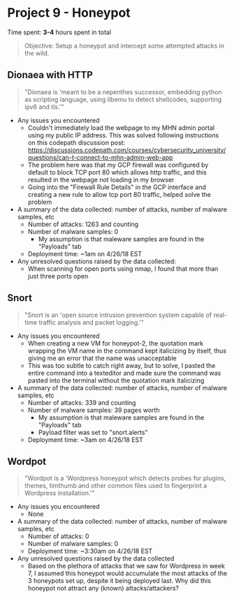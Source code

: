 # Project 9 - Honeypot

Time spent: **3-4** hours spent in total

> Objective: Setup a honeypot and intercept some attempted attacks in the wild.

## Dionaea with HTTP
> "Dionaea is 'meant to be a nepenthes successor, embedding python as scripting language, using libemu to detect shellcodes, supporting ipv6 and tls.'"
- Any issues you encountered
  - Couldn't immediately load the webpage to my MHN admin portal using my public IP address. This was solved following instructions on this codepath discussion post: https://discussions.codepath.com/courses/cybersecurity_university/questions/can-t-connect-to-mhn-admin-web-app
  - The problem here was that my GCP firewall was configured by default to block TCP port 80 which allows http traffic, and this resulted in the webpage not loading in my browser
  - Going into the "Firewall Rule Details" in the GCP interface and creating a new rule to allow tcp port 80 traffic, helped solve the problem
- A summary of the data collected: number of attacks, number of malware samples, etc
  - Number of attacks: 1263 and counting
  - Number of malware samples: 0
    - My assumption is that maleware samples are found in the "Payloads" tab
  - Deployment time: ~1am on 4/26/18 EST
- Any unresolved questions raised by the data collected:
  - When scanning for open ports using nmap, I found that more than just three ports open
    
## Snort
> "Snort is an 'open source intrusion prevention system capable of real-time traffic analysis and packet logging.'"
- Any issues you encountered
  - When creating a new VM for honeypot-2, the quotation mark wrapping the VM name in the command kept italicizing by itself, thus giving me an error that the name was unacceptable
  - This was too subtle to catch right away, but to solve, I pasted the entire command into a texteditor and made sure the command was pasted into the terminal without the quotation mark italicizing
- A summary of the data collected: number of attacks, number of malware samples, etc
  - Number of attacks: 339 and counting
  - Number of malware samples: 39 pages worth
    - My assumption is that maleware samples are found in the "Payloads" tab
    - Payload filter was set to "snort.alerts"
  - Deployment time: ~3am on 4/26/18 EST
  
## Wordpot
> "Wordpot is a 'Wordpress honeypot which detects probes for plugins, themes, timthumb and other common files used to fingerprint a Wordpress installation.'"
- Any issues you encountered
  - None
- A summary of the data collected: number of attacks, number of malware samples, etc
  - Number of attacks: 0
  - Number of malware samples: 0
  - Deployment time: ~3:30am on 4/26/18 EST
- Any unresolved questions raised by the data collected
  - Based on the plethora of attacks that we saw for Wordpress in week 7, I assumed this honeypot would accumulate the most attacks of the 3 honeypots set up, despite it being deployed last. Why did this honeypot not attract any (known) attacks/attackers? 

